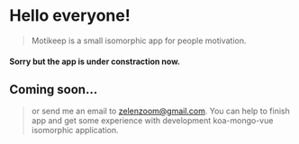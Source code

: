 # Hello everyone!

> Motikeep is a small isomorphic app for people motivation. 
#### Sorry but the app is under constraction now.

## Coming soon...

> or send me an email to zelenzoom@gmail.com. 
You can help to finish app and get some experience 
with development koa-mongo-vue isomorphic application.
